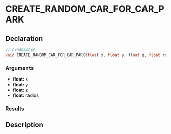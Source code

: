 # CREATE_RANDOM_CAR_FOR_CAR_PARK

## Declaration
```cpp
// 0x36DA42AF
void CREATE_RANDOM_CAR_FOR_CAR_PARK(float x, float y, float z, float radius);
```

### Arguments
- **float:** x
- **float:** y
- **float:** z
- **float:** radius

### Results

## Description
